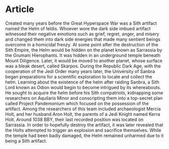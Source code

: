# Article

Created many years before the Great Hyperspace War was a Sith artifact named the Helm of Ieldis.
Whoever wore the dark side imbued artifact witnessed their negative emotions such as grief, regret, anger, and misery and changed them into dark side energies that made many sentient beings overcome in a homicidal frenzy.
At some point after the destruction of the Sith Empire, the Helm would be hidden on the planet known as Sarrassia by the Grumani Hierophants.
It was hidden in an underground temple beneath Mount Diligence.
Later, it would be moved to another planet, whose surface was a bleak desert, called Skarpos.
During the Republic Dark Age, with the cooperation of the Jedi Order many years later,  the University of Sanbra began preparations for a scientific exploration to locate and collect the helm.
Learning about the existence of the helm after raiding Sanbra, a Sith Lord known as Odion would begin to become intrigued by its whereabouts.
He sought to acquire the helm before his Sith compatriots, kidnapping some researchers on Aquilaris Minor and conscripting them into a top-secret plan called Project Pandemonium which focused on the possession of the artifact.
Among the researchers of this team included archaeologist Mercia Holt, and her husband Aron Holt, the parents of a Jedi Knight named Kerra Holt.
Around 1038 BBY, their last recorded position was located on Sarrassia.
In order to hopefully destroy the artifact, it was later revealed that the Holts attempted to trigger an explosion and sacrifice themselves.
While the temple had been badly damaged, the Helm remained unharmed due to it being a Sith artifact.
